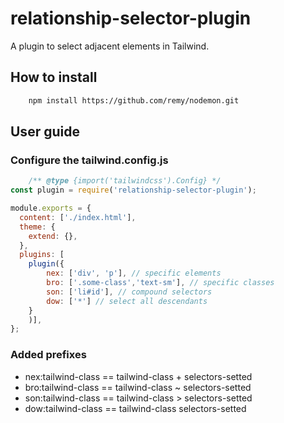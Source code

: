 # relationship-selector-plugin

A plugin to select adjacent elements in Tailwind.

## How to install

```bash
    npm install https://github.com/remy/nodemon.git
```
## User guide

### Configure the tailwind.config.js

```js
    /** @type {import('tailwindcss').Config} */
const plugin = require('relationship-selector-plugin');

module.exports = {
  content: ['./index.html'],
  theme: {
    extend: {},
  },
  plugins: [
    plugin({
        nex: ['div', 'p'], // specific elements
        bro: ['.some-class','text-sm'], // specific classes
        son: ['li#id'], // compound selectors
        dow: ['*'] // select all descendants
    }
    )],
};
```

### Added prefixes

 - nex:tailwind-class == tailwind-class + selectors-setted
 - bro:tailwind-class == tailwind-class ~ selectors-setted
 - son:tailwind-class == tailwind-class > selectors-setted
 - dow:tailwind-class == tailwind-class selectors-setted


